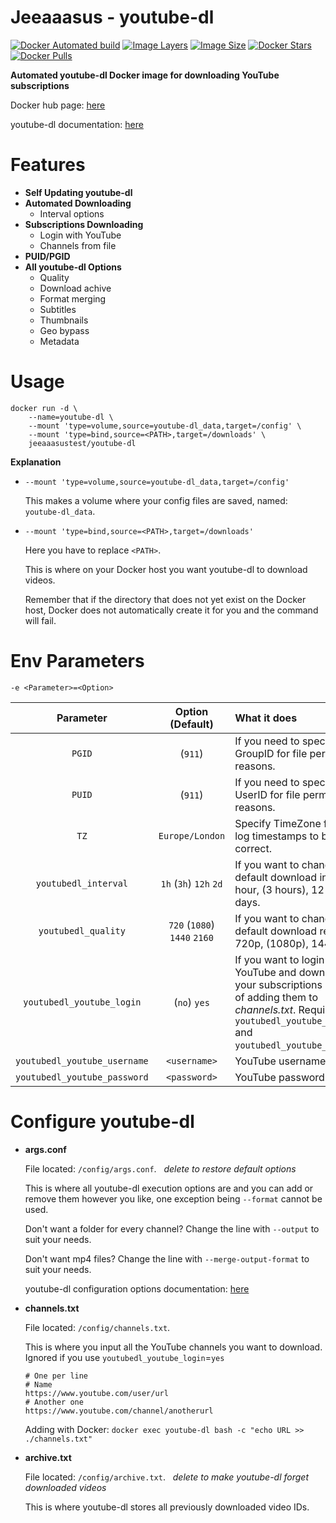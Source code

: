# Jeeaaasus - youtube-dl
[![Docker Automated build](https://img.shields.io/docker/cloud/automated/jeeaaasustest/youtube-dl?style=flat&logo=docker&label=build)](https://hub.docker.com/r/jeeaaasustest/youtube-dl/)
[![Image Layers](https://img.shields.io/microbadger/layers/jeeaaasustest/youtube-dl/latest?style=flat&logo=docker&label=image+layers)](https://hub.docker.com/r/jeeaaasustest/youtube-dl/)
[![Image Size](https://img.shields.io/microbadger/image-size/jeeaaasustest/youtube-dl/latest?style=flat&logo=docker)](https://hub.docker.com/r/jeeaaasustest/youtube-dl/)
[![Docker Stars](https://img.shields.io/docker/stars/jeeaaasustest/youtube-dl?style=flat&logo=docker)](https://hub.docker.com/r/jeeaaasustest/youtube-dl/)
[![Docker Pulls](https://img.shields.io/docker/pulls/jeeaaasustest/youtube-dl?style=flat&logo=docker)](https://hub.docker.com/r/jeeaaasustest/youtube-dl/)

**Automated youtube-dl Docker image for downloading YouTube subscriptions**

Docker hub page: [here](https://hub.docker.com/r/jeeaaasustest/youtube-dl)

youtube-dl documentation: [here](https://ytdl-org.github.io/youtube-dl/documentation.html)

# Features
* **Self Updating youtube-dl**
* **Automated Downloading**
    * Interval options
* **Subscriptions Downloading**
    * Login with YouTube
    * Channels from file
* **PUID/PGID**
* **All youtube-dl Options**
    * Quality
    * Download achive
    * Format merging
    * Subtitles
    * Thumbnails
    * Geo bypass
    * Metadata

# Usage
```
docker run -d \
    --name=youtube-dl \
    --mount 'type=volume,source=youtube-dl_data,target=/config' \
    --mount 'type=bind,source=<PATH>,target=/downloads' \
    jeeaaasustest/youtube-dl
```
**Explanation**
* `--mount 'type=volume,source=youtube-dl_data,target=/config'`
  
  This makes a volume where your config files are saved, named: `youtube-dl_data`.
 
* `--mount 'type=bind,source=<PATH>,target=/downloads'`
  
  Here you have to replace `<PATH>`.
  
  This is where on your Docker host you want youtube-dl to download videos.

  Remember that if the directory that does not yet exist on the Docker host, Docker does not automatically create it for you and the command will fail.

# Env Parameters
`-e <Parameter>=<Option>`

| Parameter | Option (Default) | What it does
| :---: | :---: | :--- |
| `PGID` | (`911`) | If you need to specify GroupID for file permission reasons.
| `PUID` | (`911`) | If you need to specify UserID for file permission reasons.
| `TZ` | `Europe/London` | Specify TimeZone for the log timestamps to be correct.
| `youtubedl_interval` | `1h` (`3h`) `12h` `2d` | If you want to change the default download interval. 1 hour, (3 hours), 12 hours, 2 days.
| `youtubedl_quality` | `720` (`1080`) `1440` `2160` | If you want to change the default download resolution. 720p, (1080p), 1440p, 4k.
| `youtubedl_youtube_login` | (`no`) `yes` | If you want to login to YouTube and download **all** your subscriptions instead of adding them to *channels.txt*. Requires both `youtubedl_youtube_username` and `youtubedl_youtube_password`.
| `youtubedl_youtube_username` | `<username>` | YouTube username
| `youtubedl_youtube_password` | `<password>` | YouTube password

# Configure youtube-dl
* **args.conf**

    File located: `/config/args.conf`.&nbsp;&nbsp;&nbsp;*delete to restore default options*

    This is where all youtube-dl execution options are and you can add or remove them however you like, one exception being `--format` cannot be used.

    Don't want a folder for every channel? Change the line with `--output` to suit your needs.
    
    Don't want mp4 files? Change the line with `--merge-output-format` to suit your needs.

    youtube-dl configuration options documentation: [here](https://github.com/ytdl-org/youtube-dl/blob/master/README.md#options)

* **channels.txt**

    File located: `/config/channels.txt`.

    This is where you input all the YouTube channels you want to download.
    Ignored if you use `youtubedl_youtube_login`=`yes`
    ```
    # One per line
    # Name
    https://www.youtube.com/user/url
    # Another one
    https://www.youtube.com/channel/anotherurl
    ```
    Adding with Docker: `docker exec youtube-dl bash -c "echo URL >> ./channels.txt"`

* **archive.txt**

    File located: `/config/archive.txt`.&nbsp;&nbsp;&nbsp;*delete to make youtube-dl forget downloaded videos*

    This is where youtube-dl stores all previously downloaded video IDs.
